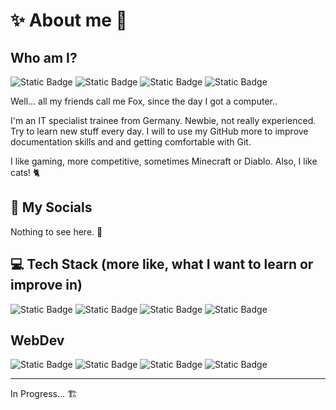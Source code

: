# ✨ About me 👀

## Who am I?

![Static Badge](https://img.shields.io/badge/Germany-grey?style=flat&label=%F0%9F%93%8D&labelColor=black)
![Static Badge](https://img.shields.io/badge/IT--Specialist-grey?style=flat&label=%F0%9F%91%A8%E2%80%8D%F0%9F%92%BB&labelColor=black)
![Static Badge](https://img.shields.io/badge/Gaming-grey?style=flat&label=%F0%9F%8E%AE&labelColor=black)
![Static Badge](https://img.shields.io/badge/Travelling-grey?style=flat&label=%F0%9F%A7%B3&labelColor=black)

Well... all my friends call me Fox, since the day I got a computer..

I'm an IT specialist trainee from Germany. Newbie, not really experienced. Try to learn new stuff every day.
I will to use my GitHub more to improve documentation skills and and getting comfortable with Git.

I like gaming, more competitive, sometimes Minecraft or Diablo. Also, I like cats! 🐈

## 💬 My Socials

Nothing to see here. 👻

## 💻 Tech Stack (more like, what I want to learn or improve in)

![Static Badge](https://img.shields.io/badge/linux-f5be04?style=for-the-badge&logo=linux&logoColor=black)
![Static Badge](https://img.shields.io/badge/proxmox-black?style=for-the-badge&logo=proxmox)
![Static Badge](https://img.shields.io/badge/docker-1d63ed?style=for-the-badge&logo=docker&logoColor=white)
![Static Badge](https://img.shields.io/badge/powershell-012456?style=for-the-badge&labelColor=black)

## WebDev

![Static Badge](https://img.shields.io/badge/html-e54c21?style=for-the-badge&logo=html5&logoColor=white)
![Static Badge](https://img.shields.io/badge/css-1e3fda?style=for-the-badge&logo=css&logoColor=white)
![Static Badge](https://img.shields.io/badge/javascript-f7e025?style=for-the-badge&logo=javascript&logoColor=f7e025&labelColor=black)
![Static Badge](https://img.shields.io/badge/php-787cb4?style=for-the-badge&logo=php&logoColor=787cb4&labelColor=black)

---

In Progress... 🏗

<!--
**reismitcaviar/reismitcaviar** is a ✨ _special_ ✨ repository because its `README.md` (this file) appears on your GitHub profile.

Here are some ideas to get you started:

- 🔭 I’m currently working on ...
- 🌱 I’m currently learning ...
- 👯 I’m looking to collaborate on ...
- 🤔 I’m looking for help with ...
- 💬 Ask me about ...
- 📫 How to reach me: ...
- 😄 Pronouns: ...
- ⚡ Fun fact: ...
-->
